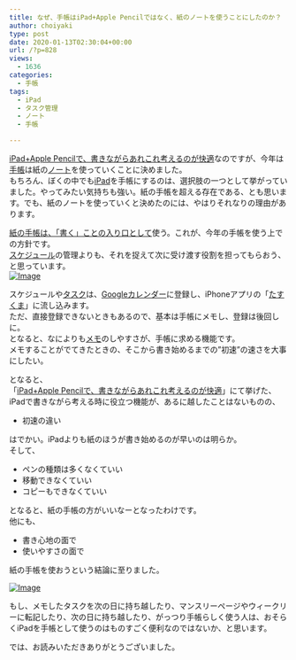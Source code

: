 ```yaml
---
title: なぜ、手帳はiPad+Apple Pencilではなく、紙のノートを使うことにしたのか？
author: choiyaki
type: post
date: 2020-01-13T02:30:04+00:00
url: /?p=828
views:
  - 1636
categories:
  - 手帳
tags:
  - iPad
  - タスク管理
  - ノート
  - 手帳

---
```

[iPad+Apple Pencilで、書きながらあれこれ考えるのが快適][1]なのですが、今年は[手帳][2]は紙の[ノート][3]を使っていくことに決めました。  
もちろん、ぼくの中でも[iPad][4]を手帳にするのは、選択肢の一つとして挙がっていました。やってみたい気持ちも強い。紙の手帳を超える存在である、とも思います。でも、紙のノートを使っていくと決めたのには、やはりそれなりの理由があります。

[紙の手帳は、「書く」ことの入り口として][5]使う。これが、今年の手帳を使う上での方針です。  
[スケジュール][6]の管理よりも、それを捉えて次に受け渡す役割を担ってもらおう、と思っています。  
[![Image][7]][8]

スケジュールや[タスク][9]は、[Googleカレンダー][10]に登録し、iPhoneアプリの「[たすくま][11]」に流し込みます。  
ただ、直接登録できないときもあるので、基本は手帳にメモし、登録は後回しに。  
となると、なによりも[メモ][12]のしやすさが、手帳に求める機能です。  
メモすることがでてきたときの、そこから書き始めるまでの&#8221;初速&#8221;の速さを大事にしたい。

となると、  
「[iPad+Apple Pencilで、書きながらあれこれ考えるのが快適][1]」にて挙げた、iPadで書きながら考える時に役立つ機能が、あるに越したことはないものの、

  * 初速の違い

はでかい。iPadよりも紙のほうが書き始めるのが早いのは明らか。  
そして、

  * ペンの種類は多くなくていい
  * 移動できなくていい
  * コピーもできなくていい

となると、紙の手帳の方がいいなーとなったわけです。  
他にも、

  * 書き心地の面で
  * 使いやすさの面で

紙の手帳を使おうという結論に至りました。

[![Image][13]][14]

もし、メモしたタスクを次の日に持ち越したり、マンスリーページやウィークリーに転記したり、次の日に持ち越したり、がっつり手帳らしく使う人は、おそらくiPadを手帳として使うのはものすごく便利なのではないか、と思います。

では、お読みいただきありがとうございました。

 [1]: https://choiyaki.com/?p=824
 [2]: https://scrapbox.io/choiyaki-hondana/%E6%89%8B%E5%B8%B3
 [3]: https://scrapbox.io/choiyaki-hondana/%E3%83%8E%E3%83%BC%E3%83%88
 [4]: https://scrapbox.io/choiyaki-hondana/iPad
 [5]: https://choiyaki.com/?p=799
 [6]: https://scrapbox.io/choiyaki-hondana/%E3%82%B9%E3%82%B1%E3%82%B8%E3%83%A5%E3%83%BC%E3%83%AB
 [7]: https://gyazo.com/10a133939b3ef1faa8a9cf51839e58e4/thumb/1000
 [8]: https://gyazo.com/10a133939b3ef1faa8a9cf51839e58e4
 [9]: https://scrapbox.io/choiyaki-hondana/%E3%82%BF%E3%82%B9%E3%82%AF
 [10]: https://scrapbox.io/choiyaki-hondana/Google%E3%82%AB%E3%83%AC%E3%83%B3%E3%83%80%E3%83%BC
 [11]: https://scrapbox.io/choiyaki-hondana/%E3%81%9F%E3%81%99%E3%81%8F%E3%81%BE
 [12]: https://scrapbox.io/choiyaki-hondana/%E3%83%A1%E3%83%A2
 [13]: https://gyazo.com/97a3c844c0cb9e4581b5660db7734c2f/thumb/1000
 [14]: https://gyazo.com/97a3c844c0cb9e4581b5660db7734c2f